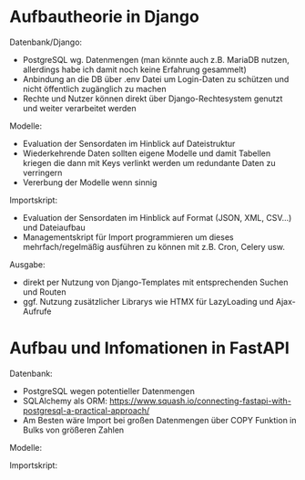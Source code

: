 Aufbautheorie in Django
=======================

Datenbank/Django:
* PostgreSQL wg. Datenmengen (man könnte auch z.B. MariaDB nutzen, allerdings habe ich damit noch keine Erfahrung gesammelt)
* Anbindung an die DB über .env Datei um Login-Daten zu schützen und nicht öffentlich zugänglich zu machen
* Rechte und Nutzer können direkt über Django-Rechtesystem genutzt und weiter verarbeitet werden

Modelle: 
* Evaluation der Sensordaten im Hinblick auf Dateistruktur
* Wiederkehrende Daten sollten eigene Modelle und damit Tabellen kriegen die dann mit Keys verlinkt werden um redundante Daten zu verringern
* Vererbung der Modelle wenn sinnig

Importskript:
* Evaluation der Sensordaten im Hinblick auf Format (JSON, XML, CSV...) und Dateiaufbau
* Managementskript für Import programmieren um dieses mehrfach/regelmäßig ausführen zu können mit z.B. Cron, Celery usw.

Ausgabe:
* direkt per Nutzung von Django-Templates mit entsprechenden Suchen und Routen
* ggf. Nutzung zusätzlicher Librarys wie HTMX für LazyLoading und Ajax-Aufrufe


Aufbau und Infomationen in FastAPI
===================================

Datenbank:
* PostgreSQL wegen potentieller Datenmengen
* SQLAlchemy als ORM: https://www.squash.io/connecting-fastapi-with-postgresql-a-practical-approach/
* Am Besten wäre Import bei großen Datenmengen über COPY Funktion in Bulks von größeren Zahlen 

Modelle:

Importskript:

